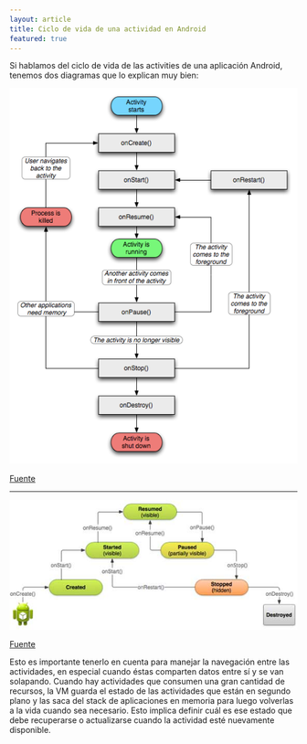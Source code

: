 ```yaml
---
layout: article
title: Ciclo de vida de una actividad en Android
featured: true
---
```


Si hablamos del ciclo de vida de las activities de una aplicación Android, tenemos dos diagramas que lo explican muy bien:

![Ciclo de vida de una actividad Android](../../img/wiki/android_life_cycle.png)

[Fuente](http://www.linuxtopia.org/online_books/android/devguide/guide/topics/fundamentals.html)

___

![Ciclo de vida secuencial](../../img/wiki/android_life_cycle_2.png)

[Fuente](http://www.tutorialspoint.com/android/android_acitivities.htm)

Esto es importante tenerlo en cuenta para manejar la navegación entre las actividades, en especial cuando éstas comparten datos entre sí y se van solapando. Cuando hay actividades que consumen una gran cantidad de recursos, la VM guarda el estado de las actividades que están en segundo plano y las saca del stack de aplicaciones en memoria para luego volverlas a la vida cuando sea necesario. Esto implica definir cuál es ese estado que debe recuperarse o actualizarse cuando la actividad esté nuevamente disponible.
